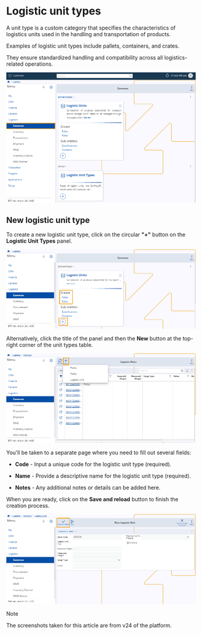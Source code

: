 # Logistic unit types

A unit type is a custom category that specifies the characteristics of logistics units used in the handling and transportation of products.

Examples of logistic unit types include pallets, containers, and crates.

They ensure standardized handling and compatibility across all logistics-related operations.

![picture](pictures/Common_view_14_03.png)

## New logistic unit type 

To create a new logistic unit type, click on the circular **"+"** button on the **Logistic Unit Types** panel.

![picture](pictures/Logistic_Units_Create_14_03.png)

Alternatively, click the title of the panel and then the **New** button at the top-right corner of the unit types table.

![picture](pictures/Logistic_Units_New_14_03.png)

You'll be taken to a separate page where you need to fill out several fields:

* **Code** - Input a unique code for the logistic unit type (required).
  
* **Name** - Provide a descriptive name for the logistic unit type (required).
  
* **Notes** - Any additional notes or details can be added here.

When you are ready, click on the **Save and reload** button to finish the creation process.

![picture](pictures/Logistical_Unit_Save_14_03.png)

> [!NOTE]
> 
> The screenshots taken for this article are from v24 of the platform.
